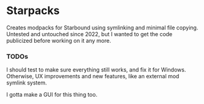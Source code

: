 # Starpacks
Creates modpacks for Starbound using symlinking and minimal file copying. Untested and untouched since 2022, but I wanted to get the code publicized before working on it any more.

### TODOs

I should test to make sure everything still works, and fix it for Windows. Otherwise, UX improvements and new features, like an external mod symlink system.

I gotta make a GUI for this thing too. 
